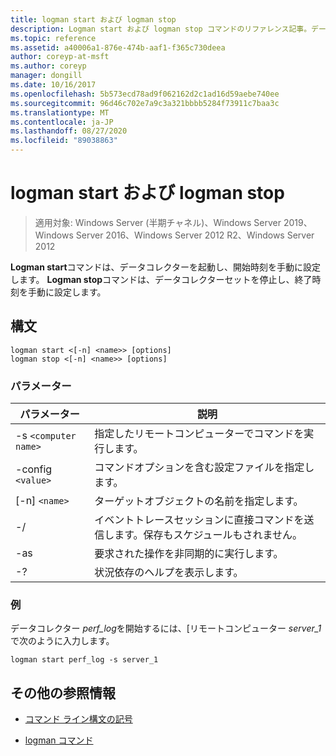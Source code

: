 ```yaml
---
title: logman start および logman stop
description: Logman start および logman stop コマンドのリファレンス記事。データコレクターを起動し、開始時刻を手動に設定します。または、データコレクターセットを停止し、終了時刻を手動に設定します。
ms.topic: reference
ms.assetid: a40006a1-876e-474b-aaf1-f365c730deea
author: coreyp-at-msft
ms.author: coreyp
manager: dongill
ms.date: 10/16/2017
ms.openlocfilehash: 5b573ecd78ad9f062162d2c1ad16d59aebe740ee
ms.sourcegitcommit: 96d46c702e7a9c3a321bbbb5284f73911c7baa3c
ms.translationtype: MT
ms.contentlocale: ja-JP
ms.lasthandoff: 08/27/2020
ms.locfileid: "89038863"
---
```

# <a name="logman-start-and-logman-stop"></a>logman start および logman stop

> 適用対象: Windows Server (半期チャネル)、Windows Server 2019、Windows Server 2016、Windows Server 2012 R2、Windows Server 2012

**Logman start**コマンドは、データコレクターを起動し、開始時刻を手動に設定します。 **Logman stop**コマンドは、データコレクターセットを停止し、終了時刻を手動に設定します。

## <a name="syntax"></a>構文

```
logman start <[-n] <name>> [options]
logman stop <[-n] <name>> [options]
```

### <a name="parameters"></a>パラメーター

| パラメーター | 説明 |
| --------- | ----------- |
| -s `<computer name>` | 指定したリモートコンピューターでコマンドを実行します。 |
| -config `<value>` | コマンドオプションを含む設定ファイルを指定します。 |
| [-n] `<name>` | ターゲットオブジェクトの名前を指定します。 |
| -/ | イベントトレースセッションに直接コマンドを送信します。保存もスケジュールもされません。 |
| -as | 要求された操作を非同期的に実行します。 |
| -? | 状況依存のヘルプを表示します。 |

### <a name="examples"></a>例

データコレクター *perf_log*を開始するには、[リモートコンピューター *server_1*で次のように入力します。

```
logman start perf_log -s server_1
```

## <a name="additional-references"></a>その他の参照情報

- [コマンド ライン構文の記号](command-line-syntax-key.md)

- [logman コマンド](logman.md)
